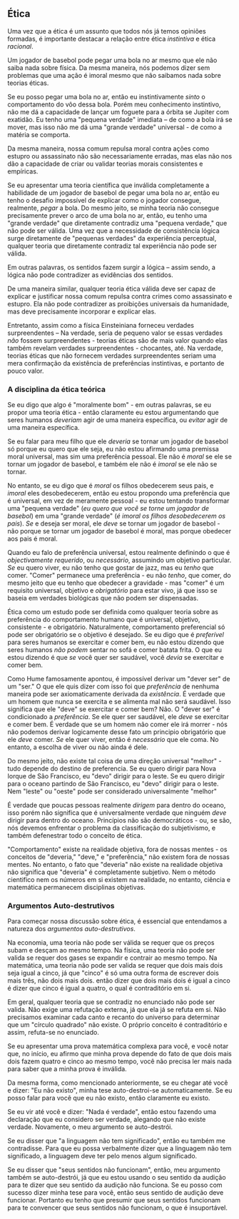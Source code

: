 ## Ética

Uma vez que a ética é um assunto que todos nós já temos opiniões formadas, é importante destacar a relação entre ética *instintiva* e ética *racional*.

Um jogador de basebol pode pegar uma bola no ar mesmo que ele não saiba nada sobre física. Da mesma maneira, nós podemos dizer sem problemas que uma ação é imoral mesmo que não saibamos nada sobre teorias éticas.

Se eu posso pegar uma bola no ar, então eu instintivamente *sinto* o comportamento do vôo dessa bola. Porém meu conhecimento instintivo, não me dá a capacidade de lançar um foguete para a órbita se Jupiter com exatidão. Eu tenho uma "pequena verdade" imediata – de como a bola irá se mover, mas isso não me dá uma "grande verdade" universal - de como a matéria se comporta.

Da mesma maneira, nossa comum repulsa moral contra ações como estupro ou assassinato não são necessariamente erradas, mas elas não nos dão a capacidade de criar ou validar teorias morais consistentes e empíricas.

Se eu apresentar uma teoria científica que inválida completamente a habilidade de um jogador de basebol de pegar uma bola no ar, então eu tenho o desafio impossível de explicar como o jogador consegue, realmente, *pegar* a bola. Do mesmo jeito, se minha teoria não consegue precisamente prever o arco de uma bola no ar, então, eu tenho uma "grande verdade" que diretamente contradiz uma "pequena verdade," que não pode ser válida. Uma vez que a necessidade de consistência lógica surge diretamente de "pequenas verdades" da experiência perceptual, qualquer teoria que diretamente contradiz tal experiência não pode ser válida.

Em outras palavras, os sentidos fazem surgir a lógica – assim sendo, a lógica não pode contradizer as evidências dos sentidos.

De uma maneira similar, qualquer teoria ética válida deve ser capaz de explicar e justificar nossa comum repulsa contra crimes como assassinato e estupro. Ela não pode contradizer as proibições universais da humanidade, mas deve precisamente incorporar e explicar elas.

Entretanto, assim como a física Einsteiniana forneceu verdades surpreendentes – Na verdade, seria de pequeno valor se essas verdades *não* fossem surpreendentes - teorias éticas são de mais valor quando elas também revelam verdades surpreendentes - chocantes, até. Na verdade, teorias éticas que não fornecem verdades surpreendentes seriam uma mera confirmação da existência de preferências instintivas, e portanto de pouco valor.

### A disciplina da ética teórica

Se eu digo que algo é "moralmente bom" - em outras palavras, se eu propor uma teoria ética - então claramente eu estou argumentando que seres humanos *deveriam* agir de uma maneira específica, ou *evitar* agir de uma maneira específica.

Se eu falar para meu filho que ele *deveria* se tornar um jogador de basebol só porque eu quero que ele seja, eu não estou afirmando uma premissa moral universal, mas sim uma preferência pessoal. Ele não é *moral* se ele se tornar um jogador de basebol, e também ele não é *imoral* se ele não se tornar.

No entanto, se eu digo que é *moral* os filhos obedecerem seus pais, e *imoral* eles desobedecerem, então eu estou propondo uma preferência que é universal, em vez de meramente pessoal - eu estou tentando transformar uma "pequena verdade" (*eu quero que você se torne um jogador de basebol*) em uma "grande verdade" (*é imoral os filhos desobedecerem os pais*). *Se* e deseja ser moral, ele *deve* se tornar um jogador de basebol - não porque se tornar um jogador de basebol é moral, mas porque obedecer aos pais é moral.

Quando eu falo de preferência universal, estou realmente definindo o que é *objectivamente requerido*, ou *necessário*, assumindo um objetivo particular. *Se* eu quero viver, eu não tenho que gostar de jazz, mas eu *tenho* que comer. "Comer" permanece uma preferência - eu não *tenho*, que comer, do mesmo jeito que eu tenho que obedecer a gravidade - mas "comer" é um requisito universal, objetivo e *obrigatório* para estar vivo, já que isso se baseia em verdades biológicas que não podem ser dispensadas.

Ética como um estudo pode ser definida como qualquer teoria sobre as preferência do comportamento humano que é universal, objetivo, consistente - e obrigatório. Naturalmente, comportamento preferencial só pode ser obrigatório se o objetivo é desejado. Se eu digo que é *preferível* para seres humanos se exercitar e comer bem, eu não estou dizendo que seres humanos *não podem* sentar no sofá e comer batata frita. O que eu estou dizendo é que *se* você quer ser saudável, você *devia* se exercitar e comer bem.

Como Hume famosamente apontou, é impossível derivar um "dever ser" de um "ser." O que ele quis dizer com isso foi que *preferência* de nenhuma maneira pode ser axiomaticamente derivada da *existência*. É verdade que um homem que nunca se exercita e se alimenta mal não será saudável. Isso significa que ele "deve" se exercitar e comer bem? Não. O "dever ser" é condicionado a *preferência*. Se ele quer ser saudável, ele *deve* se exercitar e comer bem. É verdade que se um homem não comer ele irá morrer - nós não podemos derivar logicamente desse fato um principio obrigatório que ele *deve* comer. *Se* ele quer viver, então é *necessário* que ele coma. No entanto, a escolha de viver ou não ainda é dele.

Do mesmo jeito, não existe tal coisa de uma direção universal "melhor" - tudo depende do destino de preferencia. Se eu quero dirigir para Nova Iorque de São Francisco, eu "devo" dirigir para o leste. Se eu quero dirigir para o oceano partindo de São Francisco, eu "devo" dirigir para o leste. Nem "leste" ou "oeste" pode ser considerado universalmente "melhor"

É verdade que poucas pessoas realmente *dirigem* para dentro do oceano, isso porém não significa que é universalmente verdade que ninguém *deve* dirigir para dentro do oceano. Princípios não são democráticos - ou, se são, nós devemos enfrentar o problema da classificação do subjetivismo, e também defenestrar todo o conceito de ética.

"Comportamento" existe na realidade objetiva, fora de nossas mentes - os conceitos de "deveria," "deve," e "preferência," não existem fora de nossas mentes. No entanto, o fato que "deveria" não existe na realidade objetiva não significa que "deveria" é completamente subjetivo. Nem o método cientifico nem os números em si existem na realidade, no entanto, ciência e matemática permanecem disciplinas objetivas.

### Argumentos Auto-destrutivos

Para começar nossa discussão sobre ética, é essencial que entendamos a natureza dos *argumentos auto-destrutivos*.

Na economia, uma teoria não pode ser válida se requer que os preços subam e desçam ao mesmo tempo. Na física, uma teoria não pode ser valida se requer dos gases se expandir e contrair ao mesmo tempo. Na matemática, uma teoria não pode ser valida se requer que dois mais dois seja igual a cinco, já que "cinco" é só uma outra forma de escrever dois mais três, não dois mais dois. então dizer que dois mais dois é igual a cinco é dizer que cinco é igual a quatro, o qual é contraditório em si.

Em geral, qualquer teoria que se contradiz no enunciado não pode ser valida. Não exige uma refutação externa, já que ela já se refuta em si. Não precisamos examinar cada canto e recanto do universo para determinar que um "círculo quadrado" não existe. O próprio conceito é contraditório e assim, refuta-se no enunciado.

Se eu apresentar uma prova matemática complexa para você, e você notar que, no início, eu afirmo que minha prova depende do fato de que dois mais dois fazem quatro e cinco ao mesmo tempo, você não precisa ler mais nada para saber que a minha prova é inválida.

Da mesma forma, como mencionado anteriormente, se eu chegar até você e dizer: "Eu não existo", minha tese auto-destroi-se automaticamente. Se eu posso falar para você que eu não existo, então claramente eu existo.

Se eu vir até você e dizer: "Nada é verdade", então estou fazendo uma declaração que eu considero ser verdade, alegando que não existe verdade. Novamente, o meu argumento se auto-destrói.

Se eu disser que "a linguagem não tem significado", então eu também me contradisse. Para que eu possa verbalmente dizer que a linguagem não tem significado, a linguagem deve ter pelo menos algum significado.

Se eu disser que "seus sentidos não funcionam", então, meu argumento também se auto-destrói, já que eu estou usando o seu sentido da audição para te dizer que seu sentido da audição não funciona. Se eu posso com sucesso dizer minha tese para você, então seus sentido de audição deve funcionar. Portanto eu tenho que presumir que seus sentidos funcionam para te convencer que seus sentidos não funcionam, o que é insuportável.